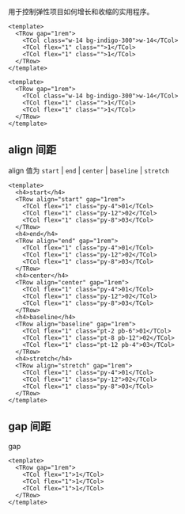 <style lang="scss"> 
:where(.mdp-demo__preview) {
  h4{
    @apply text-xl font-semibold leading-12 text-gray-700;
  } 
  :where(.t-row){
    background-color: #818cf81a;
    background-image: linear-gradient(135deg,#6366f180 10%,#0000 0,#0000 50%,#6366f180 0,#6366f180 60%,#0000 0,#0000);
    background-size: 7.07px 7.07px;
    @apply text-white text-sm font-bold font-mono leading-6 rounded-lg;
  }   
  :where(.t-col){
    @apply py-4 flex items-center justify-center bg-indigo-500 shadow-lg rounded-lg;
  }
}
</style>

用于控制弹性项目如何增长和收缩的实用程序。

```vue preview
<template>
  <TRow gap="1rem">
    <TCol class="w-14 bg-indigo-300">w-14</TCol>
    <TCol flex="1" class="">1</TCol>
    <TCol flex="1" class="">1</TCol>
  </TRow>
</template>
```

```vue preview
<template>
  <TRow gap="1rem">
    <TCol class="w-14 bg-indigo-300">w-14</TCol>
    <TCol flex="1" class="">1</TCol>
    <TCol flex="1" class="">1</TCol>
  </TRow>
</template>
```

## align 间距

align 值为 `start` | `end` | `center` | `baseline` | `stretch`

```vue preview
<template>
  <h4>start</h4>
  <TRow align="start" gap="1rem">
    <TCol flex="1" class="py-4">01</TCol>
    <TCol flex="1" class="py-12">02</TCol>
    <TCol flex="1" class="py-8">03</TCol>
  </TRow>
  <h4>end</h4>
  <TRow align="end" gap="1rem">
    <TCol flex="1" class="py-4">01</TCol>
    <TCol flex="1" class="py-12">02</TCol>
    <TCol flex="1" class="py-8">03</TCol>
  </TRow>
  <h4>center</h4>
  <TRow align="center" gap="1rem">
    <TCol flex="1" class="py-4">01</TCol>
    <TCol flex="1" class="py-12">02</TCol>
    <TCol flex="1" class="py-8">03</TCol>
  </TRow>
  <h4>baseline</h4>
  <TRow align="baseline" gap="1rem">
    <TCol flex="1" class="pt-2 pb-6">01</TCol>
    <TCol flex="1" class="pt-8 pb-12">02</TCol>
    <TCol flex="1" class="pt-12 pb-4">03</TCol>
  </TRow>
  <h4>stretch</h4>
  <TRow align="stretch" gap="1rem">
    <TCol flex="1" class="py-4">01</TCol>
    <TCol flex="1" class="py-12">02</TCol>
    <TCol flex="1" class="py-8">03</TCol>
  </TRow>
</template>
```

## gap 间距

gap

```vue preview
<template>
  <TRow gap="1rem">
    <TCol flex="1">1</TCol>
    <TCol flex="1">1</TCol>
    <TCol flex="1">1</TCol>
  </TRow>
</template>
```
